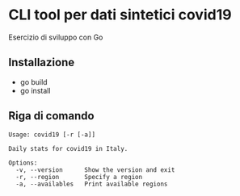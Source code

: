 # CLI tool per dati sintetici covid19

Esercizio di sviluppo con Go

## Installazione

- go build
- go install

## Riga di comando

```
Usage: covid19 [-r [-a]]

Daily stats for covid19 in Italy.

Options:
  -v, --version      Show the version and exit
  -r, --region       Specify a region
  -a, --availables   Print available regions
```

